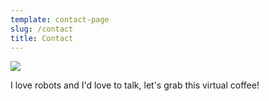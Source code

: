 ```yaml
---
template: contact-page
slug: /contact
title: Contact
---
```

<!--StartFragment-->

![](/assets/background.png)

I love robots and I'd love to talk, let's grab this virtual coffee!

<!--EndFragment-->
